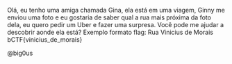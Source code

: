 Olá, eu tenho uma amiga chamada Gina, ela está em uma viagem, Ginny me enviou uma foto e eu gostaria de saber qual a rua mais próxima da foto dela, eu quero pedir um Uber e fazer uma surpresa. Você pode me ajudar a descobrir aonde ela está?
Exemplo formato flag:
Rua Vinicius de Morais
bCTF{vinicius_de_morais}

@big0us
